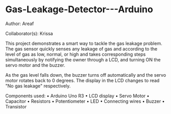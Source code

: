 # Gas-Leakage-Detector---Arduino
Author: Areaf

Collaborator(s): Krissa

This project demonstrates a smart way to tackle the gas leakage problem. The gas sensor quickly senses any leakage of gas and according to the level of gas as low, normal, or high and takes corresponding steps simultaneously by notifying the owner through a LCD, and turning ON the servo motor and the buzzer. 


As the gas level falls down, the buzzer turns off automatically and the servo motor rotates back to 0 degrees. The display in the LCD changes to read "No gas leakage" respectively.


Components used:
•	Arduino Uno R3
•	LCD display
•	Servo Motor
•	Capacitor
•	Resistors
• Potentiometer
•	LED
•	Connecting wires
•	Buzzer
•	Transistor
